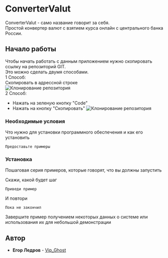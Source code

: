 # ConverterValut

ConverterValut - само название говорит за себя.<br/>Простой конвертер валют с взятием курса онлайн с центрального банка России.

## Начало работы

Чтобы начать работать с данным приложением нужно скопировать ссылку на репозиторий GIT.<br/>
Это можно сделать двумя способами.<br/>
1 Способ:<br/>
Скопировать в адрессной строке<br/>
![Клонирование репозитория](https://psv4.userapi.com/c235031/u216249055/docs/d34/e88a903c3a59/AdressString.jpg?extra=0ipp3gs8LwB0__WllamdqWQ1FoS3pxUAYwluzQNqb6LoZzsvYaSXR6F7q4qKqwKNuU08ATQrwLcQTQIFi9nb42uz3PGyZ2g23kSO4E_uJPiOO1v3q67pF6UHVG_FUBqtFyv7B1isMVJgYz3VMN1ldfcP)<br/>
2 Способ:<br/>
* Нажать на зеленую кнопку "Code"
* Нажать на кнопку "Скопировать"
![Клонирование репозитория](https://sun9-55.userapi.com/impg/l81t8FPIApiGfN9Ii1OMxCBjCvvqemvEQJOFGw/VN6pR6J0pUw.jpg?size=1045x337&quality=96&sign=d7bf3e231eb1d93ef3a010e65b021d36&type=album)<br/>
### Необходимые условия

Что нужно для установки программного обеспечения и как его установить

```
Предоставьте примеры
```

### Установка

Пошаговая серия примеров, которые говорят, что вы должны запустить

Скажи, какой будет шаг

```
Приведи пример
```

И повтори

```
Пока не закончил
```

Завершите пример получением некоторых данных о системе или использования их для небольшой демонстрации

## Автор

* **Егор Ледров** - [Vip_Ghost](https://github.com/VipGhost-dev)
